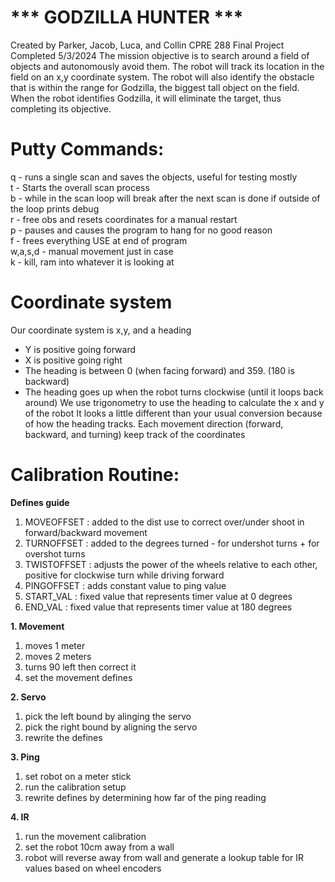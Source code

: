 
#         *** GODZILLA HUNTER ***
Created by Parker, Jacob, Luca, and Collin
CPRE 288 Final Project
Completed 5/3/2024
The mission objective is to search around a field of objects and autonomously avoid them.
The robot will track its location in the field on an x,y coordinate system.
The robot will also identify the obstacle that is within the range for Godzilla, the biggest tall object on the field.
When the robot identifies Godzilla, it will eliminate the target, thus completing its objective.


# Putty Commands:
  q - runs a single scan and saves the objects, useful for testing mostly <br>
  t - Starts the overall scan process <br>
  b - while in the scan loop will break after the next scan is done if outside of the loop prints debug <br>
  r - free obs and resets coordinates for a manual restart <br>
  p - pauses and causes the program to hang for no good reason <br>
  f - frees everything USE at end of program <br>
  w,a,s,d - manual movement just in case <br>
  k - kill, ram into whatever it is looking at<br>

# Coordinate system
Our coordinate system is x,y, and a heading
 - Y is positive going forward
 - X is positive going right
 - The heading is between 0 (when facing forward) and 359. (180 is backward)
 - The heading goes up when the robot turns clockwise (until it loops back around)
We use trigonometry to use the heading to calculate the x and y of the robot
It looks a little different than your usual conversion because of how the heading tracks.
Each movement direction (forward, backward, and turning) keep track of the coordinates


# Calibration Routine:

**Defines guide**

  1. MOVEOFFSET : added to the dist use to correct over/under shoot in forward/backward movement
  2. TURNOFFSET : added to the degrees turned - for undershot turns + for overshot turns
  3. TWISTOFFSET : adjusts the power of the wheels relative to each other, positive for clockwise turn while driving forward
  4. PINGOFFSET : adds constant value to ping value
  5. START_VAL : fixed value that represents timer value at 0 degrees
  6. END_VAL : fixed value that represents timer value at 180 degrees

**1. Movement**

  1. moves 1 meter
  2. moves 2 meters
  3. turns 90 left then correct it
  4. set the movement defines

**2. Servo**

  1. pick the left bound by alinging the servo
  2. pick the right bound by aligning the servo
  3. rewrite the defines

**3. Ping**

  1. set robot on a meter stick
  2. run the calibration setup
  3. rewrite defines by determining how far of the ping reading
     
**4. IR**

1. run the movement calibration
2. set the robot 10cm away from a wall
3. robot will reverse away from wall and generate a lookup table for IR values based on wheel encoders
